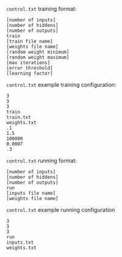 <!-- This file contains data for `control.txt`. It is NOT called by `main.cpp`. -->



`control.txt` training format:
```
[number of inputs]
[number of hiddens]
[number of outputs]
train
[train file name]
[weights file name]
[random weight minimum]
[random weight maximum]
[max iterations]
[error threshold]
[learning factor]
```

`control.txt` example training configuration:
```
3
3
3
train
train.txt
weights.txt
.1
1.5
100000
0.0007
.3
```

`control.txt` running format:
```
[number of inputs]
[number of hiddens]
[number of outputs]
run
[inputs file name]
[weights file name]
```

`control.txt` example running configuration
```
3
3
3
run
inputs.txt
weights.txt
```